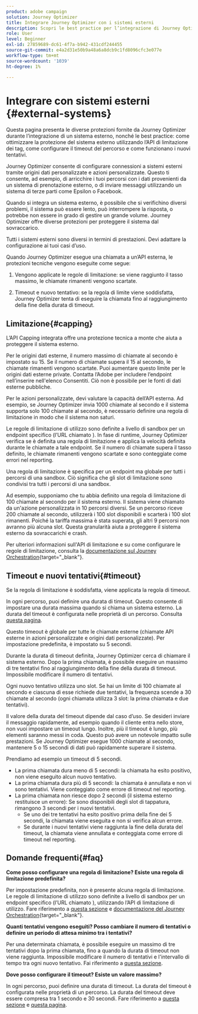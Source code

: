 ```yaml
---
product: adobe campaign
solution: Journey Optimizer
title: Integrare Journey Optimizer con i sistemi esterni
description: Scopri le best practice per l’integrazione di Journey Optimizer con sistemi esterni
role: User
level: Beginner
exl-id: 27859689-dc61-4f7a-b942-431cdf244455
source-git-commit: e4a2d31e50b9a48a6a8dcb9c1fd8096cfc3e077e
workflow-type: tm+mt
source-wordcount: '1039'
ht-degree: 1%

---
```


# Integrare con sistemi esterni {#external-systems}

Questa pagina presenta le diverse protezioni fornite da Journey Optimizer durante l’integrazione di un sistema esterno, nonché le best practice: come ottimizzare la protezione del sistema esterno utilizzando l’API di limitazione dei tag, come configurare il timeout del percorso e come funzionano i nuovi tentativi.

Journey Optimizer consente di configurare connessioni a sistemi esterni tramite origini dati personalizzate e azioni personalizzate. Questo ti consente, ad esempio, di arricchire i tuoi percorsi con i dati provenienti da un sistema di prenotazione esterno, o di inviare messaggi utilizzando un sistema di terze parti come Epsilon o Facebook.

Quando si integra un sistema esterno, è possibile che si verifichino diversi problemi, il sistema può essere lento, può interrompere la risposta, o potrebbe non essere in grado di gestire un grande volume. Journey Optimizer offre diverse protezioni per proteggere il sistema dal sovraccarico.

Tutti i sistemi esterni sono diversi in termini di prestazioni. Devi adattare la configurazione ai tuoi casi d’uso.

Quando Journey Optimizer esegue una chiamata a un’API esterna, le protezioni tecniche vengono eseguite come segue:

1. Vengono applicate le regole di limitazione: se viene raggiunto il tasso massimo, le chiamate rimanenti vengono scartate.

2. Timeout e nuovo tentativo: se la regola di limite viene soddisfatta, Journey Optimizer tenta di eseguire la chiamata fino al raggiungimento della fine della durata di timeout.

## Limitazione{#capping}

L’API Capping integrata offre una protezione tecnica a monte che aiuta a proteggere il sistema esterno.

Per le origini dati esterne, il numero massimo di chiamate al secondo è impostato su 15. Se il numero di chiamate supera il 15 al secondo, le chiamate rimanenti vengono scartate. Puoi aumentare questo limite per le origini dati esterne private. Contatta l’Adobe per includere l’endpoint nell’inserire nell&#39;elenco Consentiti. Ciò non è possibile per le fonti di dati esterne pubbliche.

Per le azioni personalizzate, devi valutare la capacità dell’API esterna. Ad esempio, se Journey Optimizer invia 1000 chiamate al secondo e il sistema supporta solo 100 chiamate al secondo, è necessario definire una regola di limitazione in modo che il sistema non saturi.

Le regole di limitazione di utilizzo sono definite a livello di sandbox per un endpoint specifico (l’URL chiamato ). In fase di runtime, Journey Optimizer verifica se è definita una regola di limitazione e applica la velocità definita durante le chiamate a tale endpoint. Se il numero di chiamate supera il tasso definito, le chiamate rimanenti vengono scartate e sono conteggiate come errori nel reporting.

Una regola di limitazione è specifica per un endpoint ma globale per tutti i percorsi di una sandbox. Ciò significa che gli slot di limitazione sono condivisi tra tutti i percorsi di una sandbox.

Ad esempio, supponiamo che tu abbia definito una regola di limitazione di 100 chiamate al secondo per il sistema esterno. Il sistema viene chiamato da un&#39;azione personalizzata in 10 percorsi diversi. Se un percorso riceve 200 chiamate al secondo, utilizzerà i 100 slot disponibili e scarterà i 100 slot rimanenti. Poiché la tariffa massima è stata superata, gli altri 9 percorsi non avranno più alcuna slot. Questa granularità aiuta a proteggere il sistema esterno da sovraccarichi e crash.

Per ulteriori informazioni sull&#39;API di limitazione e su come configurare le regole di limitazione, consulta la [documentazione sul Journey Orchestration](https://experienceleague.adobe.com/docs/journeys/using/working-with-apis/capping.html){target=&quot;_blank&quot;}.

## Timeout e nuovi tentativi{#timeout}

Se la regola di limitazione è soddisfatta, viene applicata la regola di timeout.

In ogni percorso, puoi definire una durata di timeout. Questo consente di impostare una durata massima quando si chiama un sistema esterno. La durata del timeout è configurata nelle proprietà di un percorso. Consulta [questa pagina](../building-journeys/journey-gs.md#timeout_and_error).

Questo timeout è globale per tutte le chiamate esterne (chiamate API esterne in azioni personalizzate e origini dati personalizzate). Per impostazione predefinita, è impostato su 5 secondi.

Durante la durata di timeout definita, Journey Optimizer cerca di chiamare il sistema esterno. Dopo la prima chiamata, è possibile eseguire un massimo di tre tentativi fino al raggiungimento della fine della durata di timeout. Impossibile modificare il numero di tentativi.

Ogni nuovo tentativo utilizza uno slot. Se hai un limite di 100 chiamate al secondo e ciascuna di esse richiede due tentativi, la frequenza scende a 30 chiamate al secondo (ogni chiamata utilizza 3 slot: la prima chiamata e due tentativi).

Il valore della durata del timeout dipende dal caso d’uso. Se desideri inviare il messaggio rapidamente, ad esempio quando il cliente entra nello store, non vuoi impostare un timeout lungo. Inoltre, più il timeout è lungo, più elementi saranno messi in coda. Questo può avere un notevole impatto sulle prestazioni. Se Journey Optimizer esegue 1000 chiamate al secondo, mantenere 5 o 15 secondi di dati può rapidamente superare il sistema.

Prendiamo ad esempio un timeout di 5 secondi.

* La prima chiamata dura meno di 5 secondi: la chiamata ha esito positivo, non viene eseguito alcun nuovo tentativo.
* La prima chiamata dura più di 5 secondi: la chiamata è annullata e non vi sono tentativi. Viene conteggiato come errore di timeout nel reporting.
* La prima chiamata non riesce dopo 2 secondi (il sistema esterno restituisce un errore): Se sono disponibili degli slot di tappatura, rimangono 3 secondi per i nuovi tentativi.
   * Se uno dei tre tentativi ha esito positivo prima della fine dei 5 secondi, la chiamata viene eseguita e non si verifica alcun errore.
   * Se durante i nuovi tentativi viene raggiunta la fine della durata del timeout, la chiamata viene annullata e conteggiata come errore di timeout nel reporting.

## Domande frequenti{#faq}

**Come posso configurare una regola di limitazione? Esiste una regola di limitazione predefinita?**

Per impostazione predefinita, non è presente alcuna regola di limitazione. Le regole di limitazione di utilizzo sono definite a livello di sandbox per un endpoint specifico (l’URL chiamato ), utilizzando l’API di limitazione di utilizzo. Fare riferimento a [questa sezione](../configuration/external-systems.md#capping) e [documentazione del Journey Orchestration](https://experienceleague.adobe.com/docs/journeys/using/working-with-apis/capping.html){target=&quot;_blank&quot;}.

**Quanti tentativi vengono eseguiti? Posso cambiare il numero di tentativi o definire un periodo di attesa minimo tra i tentativi?**

Per una determinata chiamata, è possibile eseguire un massimo di tre tentativi dopo la prima chiamata, fino a quando la durata di timeout non viene raggiunta. Impossibile modificare il numero di tentativi e l&#39;intervallo di tempo tra ogni nuovo tentativo. Fai riferimento a [questa sezione](../configuration/external-systems.md#timeout).

**Dove posso configurare il timeout? Esiste un valore massimo?**

In ogni percorso, puoi definire una durata di timeout. La durata del timeout è configurata nelle proprietà di un percorso. La durata del timeout deve essere compresa tra 1 secondo e 30 secondi. Fare riferimento a [questa sezione](../configuration/external-systems.md#timeout) e [questa pagina](../building-journeys/journey-gs.md#timeout_and_error).